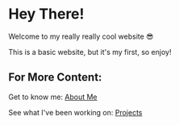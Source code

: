 # Hey There!

Welcome to my really really cool website :sunglasses:

This is a basic website, but it's my first, so enjoy!

## For More Content:

Get to know me:
[About Me](./aboutMe)

See what I've been working on:
[Projects](./projects)
